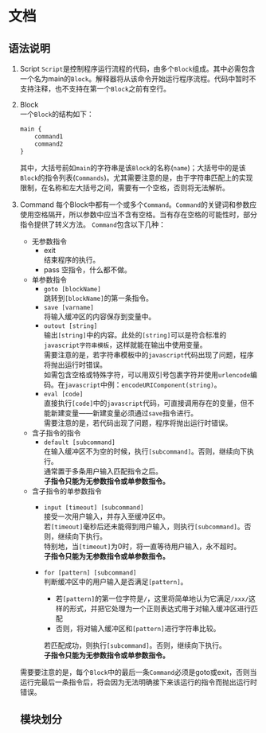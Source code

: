 # 文档
## 语法说明
1. Script
  `Script`是控制程序运行流程的代码，由多个`Block`组成。其中必需包含一个名为main的`Block`。解释器将从该命令开始运行程序流程。代码中暂时不支持注释，也不支持在第一个`Block`之前有空行。

2. Block  
   一个`Block`的结构如下：
   ```javascript
   main {
       command1
       command2
   }
   ```
   其中，大括号前如`main`的字符串是该`Block`的名称(`name`)；大括号中的是该`Block`的指令列表(`Commands`)。尤其需要注意的是，由于字符串匹配上的实现限制，在名称和左大括号之间，需要有一个空格，否则将无法解析。

3. Command
  每个Block中都有一个或多个`Command`。`Command`的关键词和参数应使用空格隔开，所以参数中应当不含有空格。当有存在空格的可能性时，部分指令提供了转义方法。
  `Command`包含以下几种：
   - 无参数指令  
     - exit  
       结束程序的执行。
     - pass 
       空指令，什么都不做。
   - 单参数指令  
     - `goto [blockName]`  
       跳转到`[blockName]`的第一条指令。
     - `save [varname]`  
       将输入缓冲区的内容保存到变量中。
     - `outout [string]`  
       输出`[string]`中的内容。此处的`[string]`可以是符合标准的`javascript字符串模板`，这样就能在输出中使用变量。  
       需要注意的是，若字符串模板中的`javascript`代码出现了问题，程序将抛出运行时错误。  
       如需包含空格或特殊字符，可以用双引号包裹字符并使用`urlencode`编码。在`javascript`中例：`encodeURIComponent(string)`。
     - `eval [code]`  
       直接执行`[code]`中的`javascript`代码，可直接调用存在的变量，但不能新建变量——新建变量必须通过`save`指令进行。  
       需要注意的是，若代码出现了问题，程序将抛出运行时错误。  
   - 含子指令的指令   
      - `default [subcommand]`  
        在输入缓冲区不为空的时候，执行`[subcommand]`。否则，继续向下执行。  
        通常置于多条用户输入匹配指令之后。  
        **子指令只能为无参数指令或单参数指令。**
   - 含子指令的单参数指令
     - `input [timeout] [subcommand]`    
       接受一次用户输入，并存入至缓冲区中。  
       若`[timeout]`毫秒后还未能得到用户输入，则执行`[subcommand]`。否则，继续向下执行。  
       特别地，当`[timeout]`为0时，将一直等待用户输入，永不超时。  
        **子指令只能为无参数指令或单参数指令。**
     - `for [pattern] [subcommand]`    
       判断缓冲区中的用户输入是否满足`[pattern]`。
        - 若`[pattern]`的第一位字符是`/`，这里将简单地认为它满足`/xxx/`这样的形式，并把它处理为一个正则表达式用于对输入缓冲区进行匹配
         - 否则，将对输入缓冲区和`[pattern]`进行字符串比较。

       若匹配成功，则执行`[subcommand]`。否则，继续向下执行。  
        **子指令只能为无参数指令或单参数指令。**

   需要要注意的是，每个`Block`中的最后一条`Command`必须是goto或exit，否则当运行完最后一条指令后，将会因为无法明确接下来该运行的指令而抛出运行时错误。

   ## 模块划分